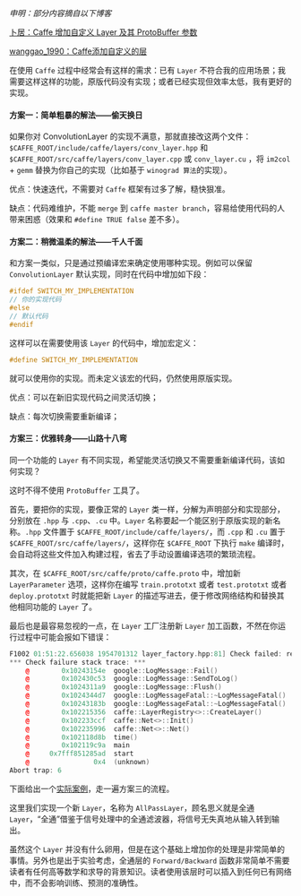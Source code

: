 *申明：部分内容摘自以下博客*

[卜居：Caffe 增加自定义 Layer 及其 ProtoBuffer 参数](https://blog.csdn.net/kkk584520/article/details/52721838)

[wanggao_1990：Caffe添加自定义的层 ](https://blog.csdn.net/wanggao_1990/article/details/78863669)

在使用 `Caffe` 过程中经常会有这样的需求：已有 `Layer` 不符合我的应用场景；我需要这样这样的功能，原版代码没有实现；或者已经实现但效率太低，我有更好的实现。


#### 方案一：简单粗暴的解法——偷天换日


如果你对 ConvolutionLayer 的实现不满意，那就直接改这两个文件：`$CAFFE_ROOT/include/caffe/layers/conv_layer.hpp` 和 `$CAFFE_ROOT/src/caffe/layers/conv_layer.cpp` 或 `conv_layer.cu` ，将 `im2col` + `gemm` 替换为你自己的实现（比如基于 `winograd 算法`的实现）。

优点：快速迭代，不需要对 `Caffe` 框架有过多了解，糙快狠准。

缺点：代码难维护，不能 `merge` 到 `caffe master branch`，容易给使用代码的人带来困惑（效果和 `#define TRUE false` 差不多）。


#### 方案二：稍微温柔的解法——千人千面

和方案一类似，只是通过预编译宏来确定使用哪种实现。例如可以保留 `ConvolutionLayer` 默认实现，同时在代码中增加如下段：

```c++
#ifdef SWITCH_MY_IMPLEMENTATION  
// 你的实现代码  
#else  
// 默认代码  
#endif 
```

这样可以在需要使用该 `Layer` 的代码中，增加宏定义：

```c++
#define SWITCH_MY_IMPLEMENTATION  
```

就可以使用你的实现。而未定义该宏的代码，仍然使用原版实现。

优点：可以在新旧实现代码之间灵活切换；

缺点：每次切换需要重新编译；


#### 方案三：优雅转身——山路十八弯

同一个功能的 `Layer` 有不同实现，希望能灵活切换又不需要重新编译代码，该如何实现？

这时不得不使用 `ProtoBuffer` 工具了。

首先，要把你的实现，要像正常的 `Layer` 类一样，分解为声明部分和实现部分，分别放在 `.hpp` 与 `.cpp`、`.cu` 中。`Layer` 名称要起一个能区别于原版实现的新名称。`.hpp` 文件置于 `$CAFFE_ROOT/include/caffe/layers/`，而 `.cpp` 和 `.cu` 置于 `$CAFFE_ROOT/src/caffe/layers/`，这样你在 `$CAFFE_ROOT` 下执行 `make` 编译时，会自动将这些文件加入构建过程，省去了手动设置编译选项的繁琐流程。

其次，在 `$CAFFE_ROOT/src/caffe/proto/caffe.proto` 中，增加新 `LayerParameter` 选项，这样你在编写 `train.prototxt` 或者 `test.prototxt` 或者 `deploy.prototxt` 时就能把新 `Layer` 的描述写进去，便于修改网络结构和替换其他相同功能的 `Layer` 了。

最后也是最容易忽视的一点，在 `Layer` 工厂注册新 `Layer` 加工函数，不然在你运行过程中可能会报如下错误：
```c++
F1002 01:51:22.656038 1954701312 layer_factory.hpp:81] Check failed: registry.count(type) == 1 (0 vs. 1) Unknown layer type: AllPass (known types: AbsVal, Accuracy, ArgMax, BNLL, BatchNorm, BatchReindex, Bias, Concat, ContrastiveLoss, Convolution, Crop, Data, Deconvolution, Dropout, DummyData, ELU, Eltwise, Embed, EuclideanLoss, Exp, Filter, Flatten, HDF5Data, HDF5Output, HingeLoss, Im2col, ImageData, InfogainLoss, InnerProduct, Input, LRN, Log, MVN, MemoryData, MultinomialLogisticLoss, PReLU, Pooling, Power, ReLU, Reduction, Reshape, SPP, Scale, Sigmoid, SigmoidCrossEntropyLoss, Silence, Slice, Softmax, SoftmaxWithLoss, Split, TanH, Threshold, Tile, WindowData)  
*** Check failure stack trace: ***  
    @        0x10243154e  google::LogMessage::Fail()  
    @        0x102430c53  google::LogMessage::SendToLog()  
    @        0x1024311a9  google::LogMessage::Flush()  
    @        0x1024344d7  google::LogMessageFatal::~LogMessageFatal()  
    @        0x10243183b  google::LogMessageFatal::~LogMessageFatal()  
    @        0x102215356  caffe::LayerRegistry<>::CreateLayer()  
    @        0x102233ccf  caffe::Net<>::Init()  
    @        0x102235996  caffe::Net<>::Net()  
    @        0x102118d8b  time()  
    @        0x102119c9a  main  
    @     0x7fff851285ad  start  
    @                0x4  (unknown)  
Abort trap: 6 
```

下面给出一个[实际案例](https://blog.csdn.net/wanggao_1990/article/details/78863669)，走一遍方案三的流程。

这里我们实现一个新 `Layer`，名称为 `AllPassLayer`，顾名思义就是全通 `Layer`，“全通”借鉴于信号处理中的全通滤波器，将信号无失真地从输入转到输出。

虽然这个 `Layer` 并没有什么卵用，但是在这个基础上增加你的处理是非常简单的事情。另外也是出于实验考虑，全通层的 `Forward/Backward` 函数非常简单不需要读者有任何高等数学和求导的背景知识。读者使用该层时可以插入到任何已有网络中，而不会影响训练、预测的准确性。
